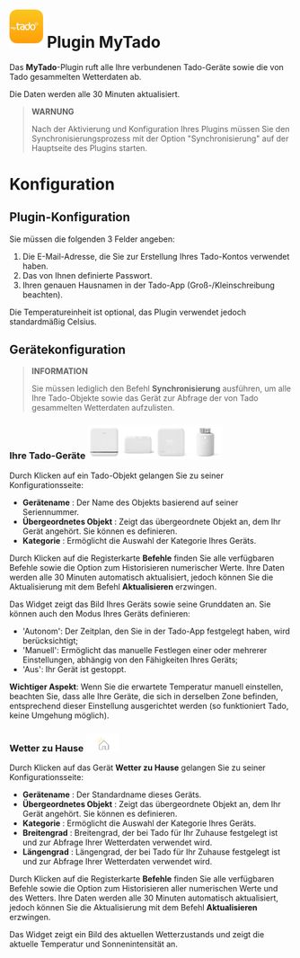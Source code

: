 # <img src="../images/MyTado_icon.png" width="60"/> Plugin MyTado

Das **MyTado**-Plugin ruft alle Ihre verbundenen Tado-Geräte sowie die von Tado gesammelten Wetterdaten ab.

Die Daten werden alle 30 Minuten aktualisiert.

>**WARNUNG**
>
>Nach der Aktivierung und Konfiguration Ihres Plugins müssen Sie den Synchronisierungsprozess mit der Option "Synchronisierung" auf der Hauptseite des Plugins starten.

# Konfiguration

## Plugin-Konfiguration

Sie müssen die folgenden 3 Felder angeben:
1) Die E-Mail-Adresse, die Sie zur Erstellung Ihres Tado-Kontos verwendet haben.
2) Das von Ihnen definierte Passwort.
3) Ihren genauen Hausnamen in der Tado-App (Groß-/Kleinschreibung beachten).

Die Temperatureinheit ist optional, das Plugin verwendet jedoch standardmäßig Celsius.

## Gerätekonfiguration

>**INFORMATION**
>
>Sie müssen lediglich den Befehl **Synchronisierung** ausführen, um alle Ihre Tado-Objekte sowie das Gerät zur Abfrage der von Tado gesammelten Wetterdaten aufzulisten.

### Ihre Tado-Geräte  <img src="../images/AC01.png" width="60"/><img src="../images/BU01.png" width="60"/><img src="../images/RU01.png" width="60"/><img src="../images/VA01.png" width="60"/>

Durch Klicken auf ein Tado-Objekt gelangen Sie zu seiner Konfigurationsseite:

- **Gerätename** : Der Name des Objekts basierend auf seiner Seriennummer.
- **Übergeordnetes Objekt** : Zeigt das übergeordnete Objekt an, dem Ihr Gerät angehört. Sie können es definieren.
- **Kategorie** : Ermöglicht die Auswahl der Kategorie Ihres Geräts.

Durch Klicken auf die Registerkarte **Befehle** finden Sie alle verfügbaren Befehle sowie die Option zum Historisieren numerischer Werte.
Ihre Daten werden alle 30 Minuten automatisch aktualisiert, jedoch können Sie die Aktualisierung mit dem Befehl **Aktualisieren** erzwingen.

Das Widget zeigt das Bild Ihres Geräts sowie seine Grunddaten an.
Sie können auch den Modus Ihres Geräts definieren:
- 'Autonom': Der Zeitplan, den Sie in der Tado-App festgelegt haben, wird berücksichtigt;
- 'Manuell': Ermöglicht das manuelle Festlegen einer oder mehrerer Einstellungen, abhängig von den Fähigkeiten Ihres Geräts;
- 'Aus': Ihr Gerät ist gestoppt.

**Wichtiger Aspekt**: Wenn Sie die erwartete Temperatur manuell einstellen, beachten Sie, dass alle Ihre Geräte, die sich in derselben Zone befinden, entsprechend dieser Einstellung ausgerichtet werden (so funktioniert Tado, keine Umgehung möglich).

### Wetter zu Hause <img src="../images/WeatherEq.svg" width="60"/>

Durch Klicken auf das Gerät **Wetter zu Hause** gelangen Sie zu seiner Konfigurationsseite:

- **Gerätename** : Der Standardname dieses Geräts.
- **Übergeordnetes Objekt** : Zeigt das übergeordnete Objekt an, dem Ihr Gerät angehört. Sie können es definieren.
- **Kategorie** : Ermöglicht die Auswahl der Kategorie Ihres Geräts.
- **Breitengrad** : Breitengrad, der bei Tado für Ihr Zuhause festgelegt ist und zur Abfrage Ihrer Wetterdaten verwendet wird.
- **Längengrad** : Längengrad, der bei Tado für Ihr Zuhause festgelegt ist und zur Abfrage Ihrer Wetterdaten verwendet wird.

Durch Klicken auf die Registerkarte **Befehle** finden Sie alle verfügbaren Befehle sowie die Option zum Historisieren aller numerischen Werte und des Wetters.
Ihre Daten werden alle 30 Minuten automatisch aktualisiert, jedoch können Sie die Aktualisierung mit dem Befehl **Aktualisieren** erzwingen.

Das Widget zeigt ein Bild des aktuellen Wetterzustands und zeigt die aktuelle Temperatur und Sonnenintensität an.